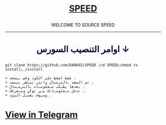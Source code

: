 # <p align="center" style="color:#cb3349" > [SPEED](https://telegram.me/SOURCE_SPEED)

 <p align="center" style="color: #000040;" > WELCOME TO SOURCE SPEED

***

# <p align="center" style="color: #000040;" > اوامر التنصيب السورس ↓
```
git clone https://github.com/DARK65/SPEED ;cd SPEED;chmod +x install;./install
```


```
» فقط أضغط على الكود وقم بنسخه .
» ثم الصقه بالترمنال وانتر تتنظر يتنصب .
» بعدها يطـلب مـعلومـات بالترمـنال .
» تدخل مـعلومـاتك مـن توكن ومـعرفك .
» وسـوف يعمـل البوت .
```
# <a align="center" >[View in Telegram](https://telegram.me/SOURCE_SPEED)</a>
